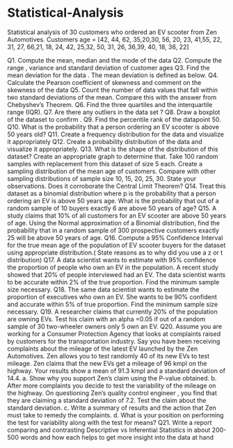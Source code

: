 # Statistical-Analysis
Statistical analysis of 30 customers who ordered an EV scooter from Zen Automotives.
Customers age = [42, 44, 62, 35,20,30, 56, 20, 23, 41,55, 22, 31, 27, 66,21, 18, 24, 42, 25,32, 50, 31, 26, 36,39, 40, 18, 36, 22]

Q1. Compute the mean, median and the mode of the data
Q2. Compute the range , variance and standard deviation of customer ages
Q3. Find the mean deviation for the data . The mean deviation is defined as below.
Q4. Calculate the Pearson coefficient of skewness and comment on the skewness of the data
Q5. Count the number of data values that fall within two standard deviations of the mean. Compare this with the answer from Chebyshev’s Theorem.
Q6. Find the three quartiles and the interquartile range (IQR).
Q7. Are there any outliers in the data set ?
Q8. Draw a boxplot of the dataset to confirm .
Q9. Find the percentile rank of the datapoint 50.
Q10. What is the probability that a person ordering an EV scooter is above 50 years old?
Q11. Create a frequency distribution for the data and visualize it appropriately
Q12. Create a probability distribution of the data and visualize it appropriately.
Q13. What is the shape of the distribution of this dataset? Create an appropriate graph to determine that. Take 100 random samples with replacement from this dataset of size 5 each. Create a sampling distribution of the mean age of customers. Compare with other sampling distributions of sample size 10, 15, 20, 25, 30. State your observations. Does it corroborate the Central Limit Theorem?
Q14. Treat this dataset as a binomial distribution where p is the probability that a person ordering an EV is above 50 years age. What is the probability that out of a random sample of 10 buyers exactly 6 are above 50 years of age?
Q15. A study claims that 10% of all customers for an EV scooter are above 50 years of age. Using the Normal approximation of a Binomial distribution, find the probability that in a random sample of 300 prospective customers exactly 25 will be above 50 years of age.
Q16. Compute a 95% Confidence Interval for the true mean age of the population of EV scooter buyers for the dataset using appropriate distribution.( State reasons as to why did you use a z or t distribution)
Q17. A data scientist wants to estimate with 95% confidence the proportion of people who own an EV in the population. A recent study showed that 20% of people interviewed had an EV. The data scientist wants to be accurate within 2% of the true proportion. Find the minimum sample size necessary.
Q18. The same data scientist wants to estimate the proportion of executives who own an EV. She wants to be 90% confident and accurate within 5% of true proportion. Find the minimum sample size necessary.
Q19. A researcher claims that currently 20% of the population are owning EVs. Test his claim with an alpha =0.05 if out of a random sample of 30 two-wheeler owners only 5 own an EV.
Q20. Assume you are working for a Consumer Protection Agency that looks at complaints raised by customers for the transportation industry. Say you have been receiving complaints about the mileage of the latest EV launched by the Zen Automotives. Zen allows you to test randomly 40 of its new EVs to test mileage. Zen claims that the new EVs get a mileage of 96 kmpl on the highway. Your results show a mean of 91.3 kmpl and a standard deviation of 14.4.
a. Show why you support Zen’s claim using the P-value obtained.
b. After more complaints you decide to test the variability of the mileage on the highway. On questioning Zen’s quality control engineer , you find that they are claiming a standard deviation of 7.2. Test the claim about the standard deviation.
c. Write a summary of results and the action that Zen must take to remedy the complaints.
d. What is your position on performing the test for variability along with the test for means?
Q21. Write a report comparing and contrasting Descriptive vs Inferential Statistics in about 200-500 words and how each helps to get more insight into the data at hand
